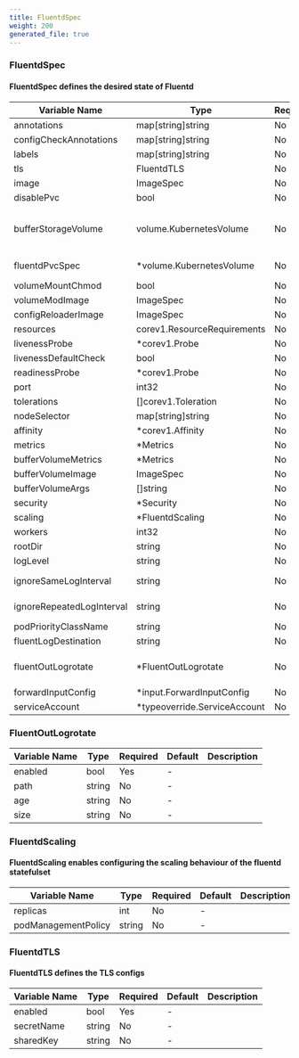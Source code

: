 ```yaml
---
title: FluentdSpec
weight: 200
generated_file: true
---
```


### FluentdSpec
#### FluentdSpec defines the desired state of Fluentd

| Variable Name | Type | Required | Default | Description |
|---|---|---|---|---|
| annotations | map[string]string | No | - |  |
| configCheckAnnotations | map[string]string | No | - |  |
| labels | map[string]string | No | - |  |
| tls | FluentdTLS | No | - |  |
| image | ImageSpec | No | - |  |
| disablePvc | bool | No | - |  |
| bufferStorageVolume | volume.KubernetesVolume | No | - | BufferStorageVolume is by default configured as PVC using FluentdPvcSpec<br>[volume.KubernetesVolume](https://github.com/banzaicloud/operator-tools/tree/master/docs/types)<br> |
| fluentdPvcSpec | *volume.KubernetesVolume | No | - | Deprecated, use bufferStorageVolume<br> |
| volumeMountChmod | bool | No | - |  |
| volumeModImage | ImageSpec | No | - |  |
| configReloaderImage | ImageSpec | No | - |  |
| resources | corev1.ResourceRequirements | No | - |  |
| livenessProbe | *corev1.Probe | No | - |  |
| livenessDefaultCheck | bool | No | - |  |
| readinessProbe | *corev1.Probe | No | - |  |
| port | int32 | No | - |  |
| tolerations | []corev1.Toleration | No | - |  |
| nodeSelector | map[string]string | No | - |  |
| affinity | *corev1.Affinity | No | - |  |
| metrics | *Metrics | No | - |  |
| bufferVolumeMetrics | *Metrics | No | - |  |
| bufferVolumeImage | ImageSpec | No | - |  |
| bufferVolumeArgs | []string | No | - |  |
| security | *Security | No | - |  |
| scaling | *FluentdScaling | No | - |  |
| workers | int32 | No | - |  |
| rootDir | string | No | - |  |
| logLevel | string | No | - |  |
| ignoreSameLogInterval | string | No | - | Ignore same log lines<br>[more info]( https://docs.fluentd.org/deployment/logging#ignore_same_log_interval)<br> |
| ignoreRepeatedLogInterval | string | No | - | Ignore repeated log lines<br>[more info]( https://docs.fluentd.org/deployment/logging#ignore_repeated_log_interval)<br> |
| podPriorityClassName | string | No | - |  |
| fluentLogDestination | string | No | - |  |
| fluentOutLogrotate | *FluentOutLogrotate | No | - | FluentOutLogrotate sends fluent's stdout to file and rotates it<br> |
| forwardInputConfig | *input.ForwardInputConfig | No | - |  |
| serviceAccount | *typeoverride.ServiceAccount | No | - |  |
### FluentOutLogrotate
| Variable Name | Type | Required | Default | Description |
|---|---|---|---|---|
| enabled | bool | Yes | - |  |
| path | string | No | - |  |
| age | string | No | - |  |
| size | string | No | - |  |
### FluentdScaling
#### FluentdScaling enables configuring the scaling behaviour of the fluentd statefulset

| Variable Name | Type | Required | Default | Description |
|---|---|---|---|---|
| replicas | int | No | - |  |
| podManagementPolicy | string | No | - |  |
### FluentdTLS
#### FluentdTLS defines the TLS configs

| Variable Name | Type | Required | Default | Description |
|---|---|---|---|---|
| enabled | bool | Yes | - |  |
| secretName | string | No | - |  |
| sharedKey | string | No | - |  |

